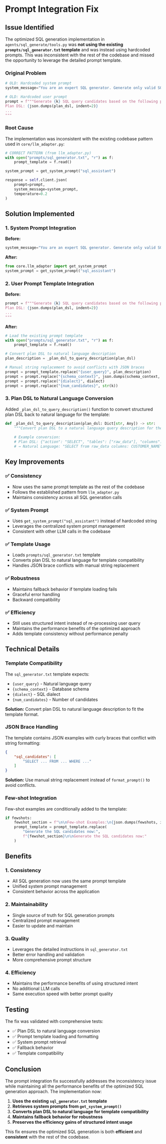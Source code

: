 # Prompt Integration Fix

## Issue Identified

The optimized SQL generation implementation in `agents/sql_generate/tools.py` was **not using the existing `prompts/sql_generator.txt` template** and was instead using hardcoded prompts. This was inconsistent with the rest of the codebase and missed the opportunity to leverage the detailed prompt template.

### **Original Problem**

```python
# OLD: Hardcoded system prompt
system_message="You are an expert SQL generator. Generate only valid SQL queries."

# OLD: Hardcoded user prompt
prompt = f"""Generate {k} SQL query candidates based on the following plan:
Plan DSL: {json.dumps(plan_dsl, indent=2)}
...
"""
```

### **Root Cause**

The implementation was inconsistent with the existing codebase pattern used in `core/llm_adapter.py`:

```python
# CORRECT PATTERN (from llm_adapter.py)
with open("prompts/sql_generator.txt", "r") as f:
    prompt_template = f.read()

system_prompt = get_system_prompt("sql_assistant")

response = self.client.json(
    prompt=prompt,
    system_message=system_prompt,
    temperature=0.2
)
```

## Solution Implemented

### **1. System Prompt Integration**

**Before:**
```python
system_message="You are an expert SQL generator. Generate only valid SQL queries."
```

**After:**
```python
from core.llm_adapter import get_system_prompt
system_prompt = get_system_prompt("sql_assistant")
```

### **2. User Prompt Template Integration**

**Before:**
```python
prompt = f"""Generate {k} SQL query candidates based on the following plan:
Plan DSL: {json.dumps(plan_dsl, indent=2)}
...
"""
```

**After:**
```python
# Load the existing prompt template
with open("prompts/sql_generator.txt", "r") as f:
    prompt_template = f.read()

# Convert plan DSL to natural language description
plan_description = _plan_dsl_to_query_description(plan_dsl)

# Manual string replacement to avoid conflicts with JSON braces
prompt = prompt_template.replace("{user_query}", plan_description)
prompt = prompt.replace("{schema_context}", json.dumps(schema_context, indent=2))
prompt = prompt.replace("{dialect}", dialect)
prompt = prompt.replace("{num_candidates}", str(k))
```

### **3. Plan DSL to Natural Language Conversion**

Added `_plan_dsl_to_query_description()` function to convert structured plan DSL back to natural language for the template:

```python
def _plan_dsl_to_query_description(plan_dsl: Dict[str, Any]) -> str:
    """Convert plan DSL to a natural language query description for the prompt template."""
    
    # Example conversion:
    # Plan DSL: {"action": "SELECT", "tables": ["raw_data"], "columns": ["CUSTOMER_NAME"]}
    # → Natural Language: "SELECT from raw_data columns: CUSTOMER_NAME"
```

## Key Improvements

### **✅ Consistency**
- Now uses the same prompt template as the rest of the codebase
- Follows the established pattern from `llm_adapter.py`
- Maintains consistency across all SQL generation calls

### **✅ System Prompt**
- Uses `get_system_prompt("sql_assistant")` instead of hardcoded string
- Leverages the centralized system prompt management
- Consistent with other LLM calls in the codebase

### **✅ Template Usage**
- Loads `prompts/sql_generator.txt` template
- Converts plan DSL to natural language for template compatibility
- Handles JSON brace conflicts with manual string replacement

### **✅ Robustness**
- Maintains fallback behavior if template loading fails
- Graceful error handling
- Backward compatibility

### **✅ Efficiency**
- Still uses structured intent instead of re-processing user query
- Maintains the performance benefits of the optimized approach
- Adds template consistency without performance penalty

## Technical Details

### **Template Compatibility**

The `sql_generator.txt` template expects:
- `{user_query}` - Natural language query
- `{schema_context}` - Database schema
- `{dialect}` - SQL dialect
- `{num_candidates}` - Number of candidates

**Solution:** Convert plan DSL to natural language description to fit the template format.

### **JSON Brace Handling**

The template contains JSON examples with curly braces that conflict with string formatting:
```json
{
    "sql_candidates": [
        "SELECT ... FROM ... WHERE ..."
    ]
}
```

**Solution:** Use manual string replacement instead of `format_prompt()` to avoid conflicts.

### **Few-shot Integration**

Few-shot examples are conditionally added to the template:
```python
if fewshots:
    fewshot_section = f"\n\nFew-shot Examples:\n{json.dumps(fewshots, indent=2)}"
    prompt_template = prompt_template.replace(
        "Generate the SQL candidates now:",
        f"{fewshot_section}\n\nGenerate the SQL candidates now:"
    )
```

## Benefits

### **1. Consistency**
- All SQL generation now uses the same prompt template
- Unified system prompt management
- Consistent behavior across the application

### **2. Maintainability**
- Single source of truth for SQL generation prompts
- Centralized prompt management
- Easier to update and maintain

### **3. Quality**
- Leverages the detailed instructions in `sql_generator.txt`
- Better error handling and validation
- More comprehensive prompt structure

### **4. Efficiency**
- Maintains the performance benefits of using structured intent
- No additional LLM calls
- Same execution speed with better prompt quality

## Testing

The fix was validated with comprehensive tests:

- ✅ Plan DSL to natural language conversion
- ✅ Prompt template loading and formatting
- ✅ System prompt retrieval
- ✅ Fallback behavior
- ✅ Template compatibility

## Conclusion

The prompt integration fix successfully addresses the inconsistency issue while maintaining all the performance benefits of the optimized SQL generation approach. The implementation now:

1. **Uses the existing `sql_generator.txt` template**
2. **Retrieves system prompts from `get_system_prompt()`**
3. **Converts plan DSL to natural language for template compatibility**
4. **Maintains fallback behavior for robustness**
5. **Preserves the efficiency gains of structured intent usage**

This fix ensures the optimized SQL generation is both **efficient** and **consistent** with the rest of the codebase.
